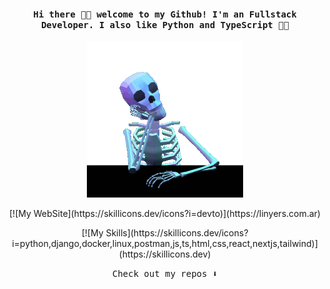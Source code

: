 <h4 align="center"><samp> Hi there 👋🏾  welcome to my Github! I'm an Fullstack Developer. I also like Python and TypeScript 🚬🐍 </samp></h4>

<p align="center">
  <img width="250" src="./skeleton.gif">
</p>

<p align="center">
[![My WebSite](https://skillicons.dev/icons?i=devto)](https://linyers.com.ar)
</p>

<p align="center">
[![My Skills](https://skillicons.dev/icons?i=python,django,docker,linux,postman,js,ts,html,css,react,nextjs,tailwind)](https://skillicons.dev)
</p>

<p align="center"><samp>
Check out my repos ⬇️  
  </samp>
</p>
